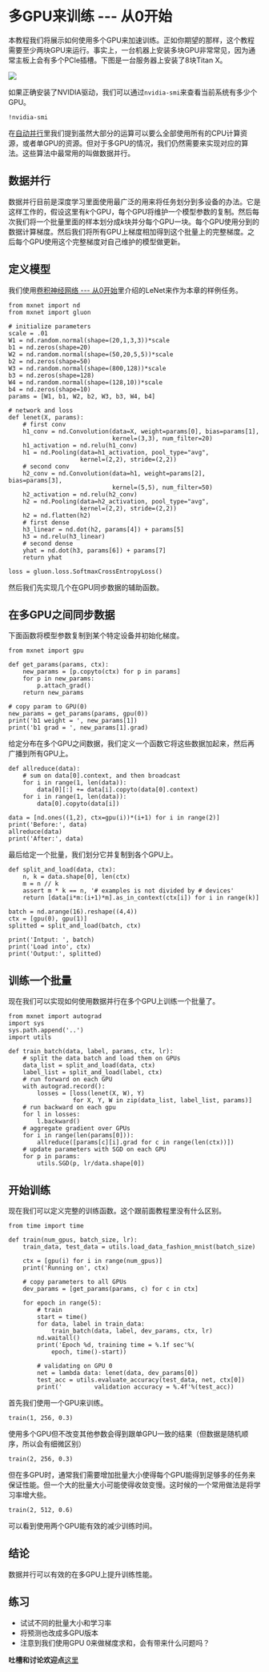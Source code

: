 # 多GPU来训练 --- 从0开始

本教程我们将展示如何使用多个GPU来加速训练。正如你期望的那样，这个教程需要至少两块GPU来运行。事实上，一台机器上安装多块GPU非常常见，因为通常主板上会有多个PCIe插槽。下图是一台服务器上安装了8块Titan X。

![](../img/8x-titan-x.png)

如果正确安装了NVIDIA驱动，我们可以通过`nvidia-smi`来查看当前系统有多少个GPU。

```{.python .input  n=1}
!nvidia-smi
```

在[自动并行](./auto-parallelism.md)里我们提到虽然大部分的运算可以要么全部使用所有的CPU计算资源，或者单GPU的资源。但对于多GPU的情况，我们仍然需要来实现对应的算法。这些算法中最常用的叫做数据并行。

## 数据并行

数据并行目前是深度学习里面使用最广泛的用来将任务划分到多设备的办法。它是这样工作的，假设这里有*k*个GPU，每个GPU将维护一个模型参数的复制。然后每次我们将一个批量里面的样本划分成*k*块并分每个GPU一块。每个GPU使用分到的数据计算梯度。然后我们将所有GPU上梯度相加得到这个批量上的完整梯度。之后每个GPU使用这个完整梯度对自己维护的模型做更新。


## 定义模型

我们使用[卷积神经网络 --- 从0开始](../chapter_convolutional-neural-networks/cnn-scratch.md)里介绍的LeNet来作为本章的样例任务。

```{.python .input  n=2}
from mxnet import nd
from mxnet import gluon

# initialize parameters
scale = .01
W1 = nd.random.normal(shape=(20,1,3,3))*scale
b1 = nd.zeros(shape=20)
W2 = nd.random.normal(shape=(50,20,5,5))*scale
b2 = nd.zeros(shape=50)
W3 = nd.random.normal(shape=(800,128))*scale
b3 = nd.zeros(shape=128)
W4 = nd.random.normal(shape=(128,10))*scale
b4 = nd.zeros(shape=10)
params = [W1, b1, W2, b2, W3, b3, W4, b4]

# network and loss
def lenet(X, params):
    # first conv
    h1_conv = nd.Convolution(data=X, weight=params[0], bias=params[1],
                             kernel=(3,3), num_filter=20)
    h1_activation = nd.relu(h1_conv)
    h1 = nd.Pooling(data=h1_activation, pool_type="avg",
                    kernel=(2,2), stride=(2,2))
    # second conv
    h2_conv = nd.Convolution(data=h1, weight=params[2], bias=params[3],
                             kernel=(5,5), num_filter=50)
    h2_activation = nd.relu(h2_conv)
    h2 = nd.Pooling(data=h2_activation, pool_type="avg",
                    kernel=(2,2), stride=(2,2))
    h2 = nd.flatten(h2)
    # first dense
    h3_linear = nd.dot(h2, params[4]) + params[5]
    h3 = nd.relu(h3_linear)
    # second dense
    yhat = nd.dot(h3, params[6]) + params[7]
    return yhat

loss = gluon.loss.SoftmaxCrossEntropyLoss()
```

然后我们先实现几个在GPU同步数据的辅助函数。

## 在多GPU之间同步数据

下面函数将模型参数复制到某个特定设备并初始化梯度。

```{.python .input  n=3}
from mxnet import gpu

def get_params(params, ctx):
    new_params = [p.copyto(ctx) for p in params]
    for p in new_params:
        p.attach_grad()
    return new_params

# copy param to GPU(0)
new_params = get_params(params, gpu(0))
print('b1 weight = ', new_params[1])
print('b1 grad = ', new_params[1].grad)
```

给定分布在多个GPU之间数据，我们定义一个函数它将这些数据加起来，然后再广播到所有GPU上。

```{.python .input  n=4}
def allreduce(data):
    # sum on data[0].context, and then broadcast
    for i in range(1, len(data)):
        data[0][:] += data[i].copyto(data[0].context)
    for i in range(1, len(data)):
        data[0].copyto(data[i])

data = [nd.ones((1,2), ctx=gpu(i))*(i+1) for i in range(2)]
print('Before:', data)
allreduce(data)
print('After:', data)
```

最后给定一个批量，我们划分它并复制到各个GPU上。

```{.python .input  n=5}
def split_and_load(data, ctx):
    n, k = data.shape[0], len(ctx)
    m = n // k
    assert m * k == n, '# examples is not divided by # devices'
    return [data[i*m:(i+1)*m].as_in_context(ctx[i]) for i in range(k)]

batch = nd.arange(16).reshape((4,4))
ctx = [gpu(0), gpu(1)]
splitted = split_and_load(batch, ctx)

print('Intput: ', batch)
print('Load into', ctx)
print('Output:', splitted)
```

## 训练一个批量

现在我们可以实现如何使用数据并行在多个GPU上训练一个批量了。

```{.python .input  n=6}
from mxnet import autograd
import sys
sys.path.append('..')
import utils

def train_batch(data, label, params, ctx, lr):
    # split the data batch and load them on GPUs
    data_list = split_and_load(data, ctx)
    label_list = split_and_load(label, ctx)
    # run forward on each GPU
    with autograd.record():
        losses = [loss(lenet(X, W), Y)
                  for X, Y, W in zip(data_list, label_list, params)]
    # run backward on each gpu
    for l in losses:
        l.backward()
    # aggregate gradient over GPUs
    for i in range(len(params[0])):
        allreduce([params[c][i].grad for c in range(len(ctx))])
    # update parameters with SGD on each GPU
    for p in params:
        utils.SGD(p, lr/data.shape[0])
```

## 开始训练

现在我们可以定义完整的训练函数。这个跟前面教程里没有什么区别。

```{.python .input  n=7}
from time import time

def train(num_gpus, batch_size, lr):
    train_data, test_data = utils.load_data_fashion_mnist(batch_size)

    ctx = [gpu(i) for i in range(num_gpus)]
    print('Running on', ctx)

    # copy parameters to all GPUs
    dev_params = [get_params(params, c) for c in ctx]

    for epoch in range(5):
        # train
        start = time()
        for data, label in train_data:
            train_batch(data, label, dev_params, ctx, lr)
        nd.waitall()
        print('Epoch %d, training time = %.1f sec'%(
            epoch, time()-start))

        # validating on GPU 0
        net = lambda data: lenet(data, dev_params[0])
        test_acc = utils.evaluate_accuracy(test_data, net, ctx[0])
        print('         validation accuracy = %.4f'%(test_acc))
```

首先我们使用一个GPU来训练。

```{.python .input  n=8}
train(1, 256, 0.3)
```

使用多个GPU但不改变其他参数会得到跟单GPU一致的结果（但数据是随机顺序，所以会有细微区别）

```{.python .input}
train(2, 256, 0.3)
```

但在多GPU时，通常我们需要增加批量大小使得每个GPU能得到足够多的任务来保证性能。但一个大的批量大小可能使得收敛变慢。这时候的一个常用做法是将学习率增大些。

```{.python .input  n=9}
train(2, 512, 0.6)
```

可以看到使用两个GPU能有效的减少训练时间。

## 结论

数据并行可以有效的在多GPU上提升训练性能。

## 练习

- 试试不同的批量大小和学习率
- 将预测也改成多GPU版本
- 注意到我们使用GPU 0来做梯度求和，会有带来什么问题吗？


**吐槽和讨论欢迎点**[这里](https://discuss.gluon.ai/t/topic/1884)
